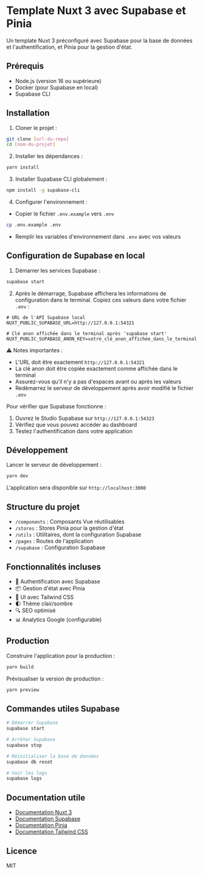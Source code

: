 # Template Nuxt 3 avec Supabase et Pinia

Un template Nuxt 3 préconfiguré avec Supabase pour la base de données et l'authentification, et Pinia pour la gestion d'état.

## Prérequis

- Node.js (version 16 ou supérieure)
- Docker (pour Supabase en local)
- Supabase CLI

## Installation

1. Cloner le projet :

```bash
git clone [url-du-repo]
cd [nom-du-projet]
```

2. Installer les dépendances :

```bash
yarn install
```

3. Installer Supabase CLI globalement :

```bash
npm install -g supabase-cli
```

4. Configurer l'environnement :

- Copier le fichier `.env.example` vers `.env`

```bash
cp .env.example .env
```

- Remplir les variables d'environnement dans `.env` avec vos valeurs

## Configuration de Supabase en local

1. Démarrer les services Supabase :

```bash
supabase start
```

2. Après le démarrage, Supabase affichera les informations de configuration dans le terminal. Copiez ces valeurs dans votre fichier `.env` :

```env
# URL de l'API Supabase local
NUXT_PUBLIC_SUPABASE_URL=http://127.0.0.1:54321

# Clé anon affichée dans le terminal après 'supabase start'
NUXT_PUBLIC_SUPABASE_ANON_KEY=votre_clé_anon_affichée_dans_le_terminal
```

⚠️ Notes importantes :

- L'URL doit être exactement `http://127.0.0.1:54321`
- La clé anon doit être copiée exactement comme affichée dans le terminal
- Assurez-vous qu'il n'y a pas d'espaces avant ou après les valeurs
- Redémarrez le serveur de développement après avoir modifié le fichier `.env`

Pour vérifier que Supabase fonctionne :

1. Ouvrez le Studio Supabase sur `http://127.0.0.1:54323`
2. Vérifiez que vous pouvez accéder au dashboard
3. Testez l'authentification dans votre application

## Développement

Lancer le serveur de développement :

```bash
yarn dev
```

L'application sera disponible sur `http://localhost:3000`

## Structure du projet

- `/components` : Composants Vue réutilisables
- `/stores` : Stores Pinia pour la gestion d'état
- `/utils` : Utilitaires, dont la configuration Supabase
- `/pages` : Routes de l'application
- `/supabase` : Configuration Supabase

## Fonctionnalités incluses

- 🔐 Authentification avec Supabase
- 📦 Gestion d'état avec Pinia
- 🎨 UI avec Tailwind CSS
- 🌓 Thème clair/sombre
- 🔍 SEO optimisé
- 📊 Analytics Google (configurable)

## Production

Construire l'application pour la production :

```bash
yarn build
```

Prévisualiser la version de production :

```bash
yarn preview
```

## Commandes utiles Supabase

```bash
# Démarrer Supabase
supabase start

# Arrêter Supabase
supabase stop

# Réinitialiser la base de données
supabase db reset

# Voir les logs
supabase logs
```

## Documentation utile

- [Documentation Nuxt 3](https://nuxt.com/docs)
- [Documentation Supabase](https://supabase.com/docs)
- [Documentation Pinia](https://pinia.vuejs.org/)
- [Documentation Tailwind CSS](https://tailwindcss.com/docs)

## Licence

MIT
